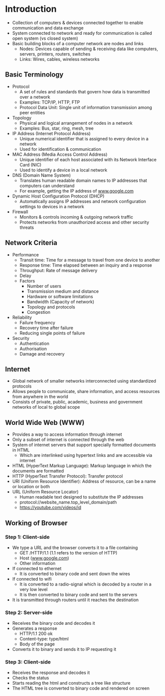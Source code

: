 # Introduction
- Collection of computers & devices connected together to enable communication and data exchange
- System connected to network and ready for communication is called open system (vs closed system)
- Basic building blocks of a computer network are nodes and links
  - Nodes: Devices capable of sending & receiving data like computers, servers, printers, routers, switches
  - Links: Wires, cables, wireless networks

## Basic Terminology
- Protocol
  - A set of rules and standards that govern how data is transmitted over a network
  - Examples: TCP/IP, HTTP, FTP
  - Protocol Data Unit: Single unit of information transmission among peer entities
- Topology
  - Physical and logical arrangement of nodes in a network
  - Examples: Bus, star, ring, mesh, tree
- IP Address (Internet Protocol Address)
  - Unique numerical identifier that is assigned to every device in a network
  - Used for identification & communication
- MAC Address (Media Access Control Address)
  - Unique identifier of each host associated with its Network Interface Card (NIC)
  - Used to identify a device in a local network
- DNS (Domain Name System)
  - Translates human readable domain names to IP addresses that computers can understand
  - For example, getting the IP address of www.google.com
- Dynamic Host Configuration Protocol (DHCP)
  - Automatically assigns IP addresses and network configuration settings to devices in a network
- Firewall
  - Monitors & controls incoming & outgoing network traffic
  - Protects networks from unauthorized access and other security threats

## Network Criteria
- Performance
  - Transit time: Time for a message to travel from one device to another
  - Response time: Time elapsed between an inquiry and a response
  - Throughput: Rate of message delivery
  - Delay
  - Factors
    - Number of users
    - Transmission medium and distance
    - Hardware or software limitations
    - Bandwidth (Capacity of network)
    - Topology and protocols
    - Congestion
- Reliability
  - Failure frequency
  - Recovery time after failure
  - Reducing single points of failure
- Security
  - Authentication
  - Authorisation
  - Damage and recovery

## Internet
- Global network of smaller networks interconnected using standardized protocols
- Allows people to communicate, share information, and access resources from anywhere in the world
- Consists of private, public, academic, business and government networks of local to global scope

## World Wide Web (WWW)
- Provides a way to access information through internet
- Only a subset of internet is connected through the web
- System of internet servers that support specially formatted documents in HTML
  - Which are interlinked using hypertext links and are accessible via internet
- HTML (HyperText Markup Language): Markup language in which the documents are formatted
- HTTP (HyperText Transfer Protocol): Transfer protocol
- URI (Uniform Resource Identifier): Address of resource, can be a name or location or both
- URL (Uniform Resource Locator)
  - Human readable text designed to substitute the IP addresses
  - protocol://website_name.top_level_domain/path
  - https://youtube.com/videos/id

## Working of Browser
### Step 1: Client-side
- We type a URL and the browser converts it to a file containing
  - GET /HTTP/1.1 (1.1 refers to the version of HTTP)
  - Host (www.google.com)
  - Other information
- If connected to ethernet
  - It is converted to binary code and sent down the wires
- If connected to wifi
  - It is converted to a radio-signal which is decoded by a router in a very low level
  - It is then converted to binary code and sent to the servers
- It is transmitted through routers until it reaches the destination

### Step 2: Server-side
- Receives the binary code and decodes it
- Generates a response
  - HTTP/1.1 200 ok
  - Content-type: type/html
  - Body of the page
- Converts it to binary and sends it to IP requesting it

### Step 3: Client-side
- Receives the response and decodes it
- Checks the status
- Starts reading the html and constructs a tree like structure
- The HTML tree is converted to binary code and rendered on screen
